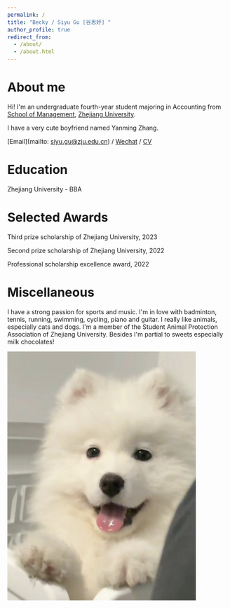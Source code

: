 ```yaml
---
permalink: /
title: "Becky / Siyu Gu [谷思妤] "
author_profile: true
redirect_from: 
  - /about/
  - /about.html
---
```




About me
======
Hi! I'm an undergraduate fourth-year student majoring in Accounting from [School of Management](http://www.som.zju.edu.cn/), [Zhejiang University](https://www.zju.edu.cn/). 

I have a very cute boyfriend named Yanming Zhang.

[Email](mailto: siyu.gu@zju.edu.cn) / [Wechat](../images/Wechat.jpg) / [CV](../assets/Siyu_Gu.pdf)


Education
======
Zhejiang University - BBA


Selected Awards
======
Third prize scholarship of Zhejiang University, 2023

Second prize scholarship of Zhejiang University, 2022

Professional scholarship excellence award, 2022


Miscellaneous
======
I have a strong passion for sports and music. I'm in love with badminton, tennis, running, swimming, cycling, piano and guitar.
I really like animals, especially cats and dogs. I'm a member of the Student Animal Protection Association of Zhejiang University.
Besides I'm partial to sweets especially milk chocolates!

![dog](../images/dog.png)
